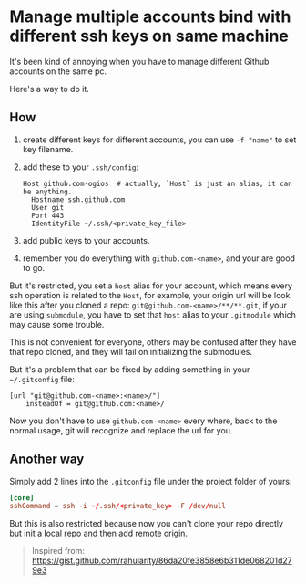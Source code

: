 # Manage multiple accounts bind with different ssh keys on same machine

It's been kind of annoying when you have to manage different Github accounts on the same pc.

Here's a way to do it.

## How

1. create different keys for different accounts, you can use `-f "name"` to set key filename.
2. add these to your `.ssh/config`:

   ```ssh-config
   Host github.com-ogios  # actually, `Host` is just an alias, it can be anything.
     Hostname ssh.github.com
     User git
     Port 443
     IdentityFile ~/.ssh/<private_key_file>
   ```

3. add public keys to your accounts.
4. remember you do everything with `github.com-<name>`, and your are good to go.

But it's restricted, you set a `host` alias for your account, which means every ssh operation is related to the `Host`, for example, your origin url will be look like this after you cloned a repo: `git@github.com-<name>/**/**.git`, if your are using `submodule`, you have to set that `host` alias to your `.gitmodule` which may cause some trouble.

This is not convenient for everyone, others may be confused after they have that repo cloned, and they will fail on initializing the submodules.

But it's a problem that can be fixed by adding something in your `~/.gitconfig` file:

```
[url "git@github.com-<name>:<name>/"]
    insteadOf = git@github.com:<name>/
```

Now you don't have to use `github.com-<name>` every where, back to the normal usage, git will recognize and replace the url for you.

## Another way

Simply add 2 lines into the `.gitconfig` file under the project folder of yours:

```conf
[core]
sshCommand = ssh -i ~/.ssh/<private_key> -F /dev/null
```

But this is also restricted because now you can't clone your repo directly but init a local repo and then add remote origin.

> Inspired from: https://gist.github.com/rahularity/86da20fe3858e6b311de068201d279e3

